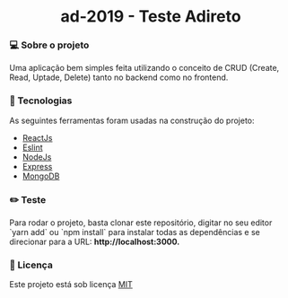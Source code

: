 <h1 align="center">ad-2019 - Teste Adireto</h1>

<h3>💻 Sobre o projeto</h3>
<p>Uma aplicação bem simples feita utilizando o conceito de CRUD (Create, Read, Uptade, Delete) tanto no backend como no frontend.</p>

<h3>🔨 Tecnologias</h3>
<p>As seguintes ferramentas foram usadas na construção do projeto:</p>
<ul>
  <li><a href="https://reactjs.org/">ReactJs</a></li>
  <li><a href="https://eslint.org/">Eslint</a></li>
  <li><a href="https://nodejs.org/">NodeJs</a></li>
  <li><a href="https://expressjs.com/">Express</a></li>
  <li><a href="https://www.mongodb.com/">MongoDB</a></li>
</ul>

<h3>✏️ Teste</h3>
<p>Para rodar o projeto, basta clonar este repositório, digitar no seu editor `yarn add` ou `npm install` para instalar todas as dependências e se direcionar para a URL: <strong>http://localhost:3000.</strong></p>

<h3>📝 Licença</h3>
<p>Este projeto está sob licença <a href="./LICENSE">MIT</a></p>
